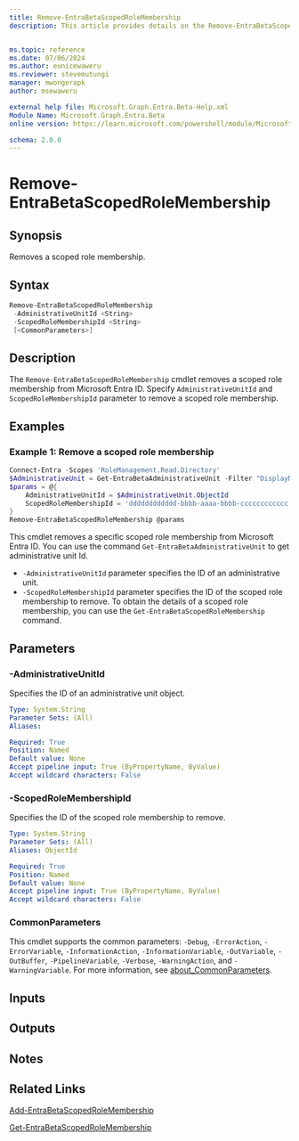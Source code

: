 ```yaml
---
title: Remove-EntraBetaScopedRoleMembership
description: This article provides details on the Remove-EntraBetaScopedRoleMembership command.


ms.topic: reference
ms.date: 07/06/2024
ms.author: eunicewaweru
ms.reviewer: stevemutungi
manager: mwongerapk
author: msewaweru

external help file: Microsoft.Graph.Entra.Beta-Help.xml
Module Name: Microsoft.Graph.Entra.Beta
online version: https://learn.microsoft.com/powershell/module/Microsoft.Graph.Entra.Beta/Remove-EntraBetaScopedRoleMembership

schema: 2.0.0
---
```


# Remove-EntraBetaScopedRoleMembership

## Synopsis

Removes a scoped role membership.

## Syntax

```powershell
Remove-EntraBetaScopedRoleMembership
 -AdministrativeUnitId <String>
 -ScopedRoleMembershipId <String>
 [<CommonParameters>]
```

## Description

The `Remove-EntraBetaScopedRoleMembership` cmdlet removes a scoped role membership from Microsoft Entra ID. Specify `AdministrativeUnitId` and `ScopedRoleMembershipId` parameter to remove a scoped role membership.

## Examples

### Example 1: Remove a scoped role membership

```powershell
Connect-Entra -Scopes 'RoleManagement.Read.Directory'
$AdministrativeUnit = Get-EntraBetaAdministrativeUnit -Filter "DisplayName eq '<administrativeunit-display-name>'"
$params = @{
    AdministrativeUnitId = $AdministrativeUnit.ObjectId
    ScopedRoleMembershipId = 'dddddddddddd-bbbb-aaaa-bbbb-cccccccccccc'
}
Remove-EntraBetaScopedRoleMembership @params
```

This cmdlet removes a specific scoped role membership from Microsoft Entra ID. You can use the command `Get-EntraBetaAdministrativeUnit` to get administrative unit Id.

- `-AdministrativeUnitId` parameter specifies the ID of an administrative unit.
- `-ScopedRoleMembershipId` parameter specifies the ID of the scoped role membership to remove. To obtain the details of a scoped role membership, you can use the `Get-EntraBetaScopedRoleMembership` command.

## Parameters

### -AdministrativeUnitId

Specifies the ID of an administrative unit object.

```yaml
Type: System.String
Parameter Sets: (All)
Aliases:

Required: True
Position: Named
Default value: None
Accept pipeline input: True (ByPropertyName, ByValue)
Accept wildcard characters: False
```

### -ScopedRoleMembershipId

Specifies the ID of the scoped role membership to remove.

```yaml
Type: System.String
Parameter Sets: (All)
Aliases: ObjectId

Required: True
Position: Named
Default value: None
Accept pipeline input: True (ByPropertyName, ByValue)
Accept wildcard characters: False
```

### CommonParameters

This cmdlet supports the common parameters: `-Debug`, `-ErrorAction`, `-ErrorVariable`, `-InformationAction`, `-InformationVariable`, `-OutVariable`, `-OutBuffer`, `-PipelineVariable`, `-Verbose`, `-WarningAction`, and `-WarningVariable`. For more information, see [about_CommonParameters](https://go.microsoft.com/fwlink/?LinkID=113216).

## Inputs

## Outputs

## Notes

## Related Links

[Add-EntraBetaScopedRoleMembership](Add-EntraBetaScopedRoleMembership.md)

[Get-EntraBetaScopedRoleMembership](Get-EntraBetaScopedRoleMembership.md)
